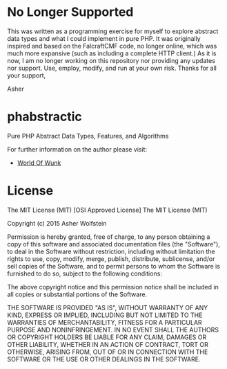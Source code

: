 # No Longer Supported

This was written as a programming exercise for myself to explore abstract data types and what I could implement in pure PHP. It was originally inspired and based on the FalcraftCMF code, no longer online, which was much more expansive (such as including a complete HTTP client.) As it is now, I am no longer working on this repository nor providing any updates nor support. Use, employ, modify, and run at your own risk. Thanks for all your support,

Asher

# phabstractic

Pure PHP Abstract Data Types, Features, and Algorithms

For further information on the author please visit:
* [World Of Wunk](https://wunk.me/ "Personal Website")

# License

The MIT License (MIT)
[OSI Approved License]
The MIT License (MIT)

Copyright (c) 2015 Asher Wolfstein

Permission is hereby granted, free of charge, to any person obtaining a copy
of this software and associated documentation files (the "Software"), to deal
in the Software without restriction, including without limitation the rights
to use, copy, modify, merge, publish, distribute, sublicense, and/or sell
copies of the Software, and to permit persons to whom the Software is
furnished to do so, subject to the following conditions:

The above copyright notice and this permission notice shall be included in
all copies or substantial portions of the Software.

THE SOFTWARE IS PROVIDED "AS IS", WITHOUT WARRANTY OF ANY KIND, EXPRESS OR
IMPLIED, INCLUDING BUT NOT LIMITED TO THE WARRANTIES OF MERCHANTABILITY,
FITNESS FOR A PARTICULAR PURPOSE AND NONINFRINGEMENT. IN NO EVENT SHALL THE
AUTHORS OR COPYRIGHT HOLDERS BE LIABLE FOR ANY CLAIM, DAMAGES OR OTHER
LIABILITY, WHETHER IN AN ACTION OF CONTRACT, TORT OR OTHERWISE, ARISING FROM,
OUT OF OR IN CONNECTION WITH THE SOFTWARE OR THE USE OR OTHER DEALINGS IN
THE SOFTWARE.
